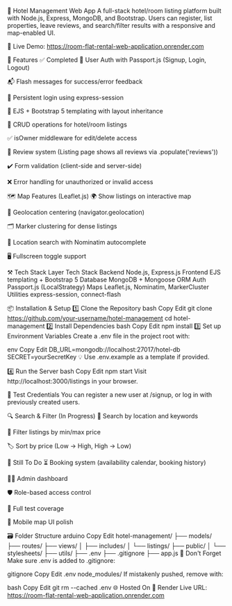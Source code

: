 🏨 Hotel Management Web App
A full-stack hotel/room listing platform built with Node.js, Express, MongoDB, and Bootstrap. Users can register, list properties, leave reviews, and search/filter results with a responsive and map-enabled UI.

🚀 Live Demo: https://room-flat-rental-web-application.onrender.com

📸 Features
✅ Completed
🔐 User Auth with Passport.js (Signup, Login, Logout)

📬 Flash messages for success/error feedback

🔄 Persistent login using express-session

🎨 EJS + Bootstrap 5 templating with layout inheritance

🧾 CRUD operations for hotel/room listings

✅ isOwner middleware for edit/delete access

💬 Review system (Listing page shows all reviews via .populate('reviews'))

✔️ Form validation (client-side and server-side)

❌ Error handling for unauthorized or invalid access

🗺️ Map Features (Leaflet.js)
🌍 Show listings on interactive map

📍 Geolocation centering (navigator.geolocation)

🗂️ Marker clustering for dense listings

🧠 Location search with Nominatim autocomplete

🖥️ Fullscreen toggle support

⚒️ Tech Stack
Layer	Tech Stack
Backend	Node.js, Express.js
Frontend	EJS templating + Bootstrap 5
Database	MongoDB + Mongoose ORM
Auth	Passport.js (LocalStrategy)
Maps	Leaflet.js, Nominatim, MarkerCluster
Utilities	express-session, connect-flash

📦 Installation & Setup
1️⃣ Clone the Repository
bash
Copy
Edit
git clone https://github.com/your-username/hotel-management
cd hotel-management
2️⃣ Install Dependencies
bash
Copy
Edit
npm install
3️⃣ Set up Environment Variables
Create a .env file in the project root with:

env
Copy
Edit
DB_URL=mongodb://localhost:27017/hotel-db
SECRET=yourSecretKey
💡 Use .env.example as a template if provided.

4️⃣ Run the Server
bash
Copy
Edit
npm start
Visit http://localhost:3000/listings in your browser.

🧪 Test Credentials
You can register a new user at /signup, or log in with previously created users.

🔍 Search & Filter (In Progress)
🔎 Search by location and keywords

💸 Filter listings by min/max price

🏷️ Sort by price (Low → High, High → Low)

📌 Still To Do
⏳ Booking system (availability calendar, booking history)

🧑‍💼 Admin dashboard

🛡️ Role-based access control

🧪 Full test coverage

📱 Mobile map UI polish

🗃️ Folder Structure
arduino
Copy
Edit
hotel-management/
├── models/
├── routes/
├── views/
│   ├── includes/
│   └── listings/
├── public/
│   └── stylesheets/
├── utils/
├── .env
├── .gitignore
├── app.js
🛑 Don't Forget
Make sure .env is added to .gitignore:

gitignore
Copy
Edit
.env
node_modules/
If mistakenly pushed, remove with:

bash
Copy
Edit
git rm --cached .env
🌐 Hosted On
🔗 Render
Live URL: https://room-flat-rental-web-application.onrender.com
